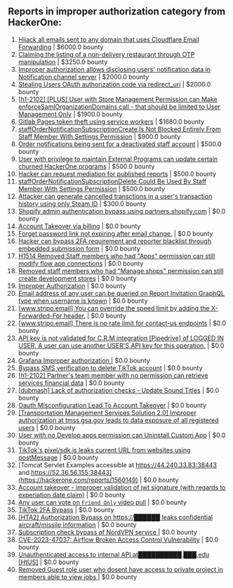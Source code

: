 ## Reports in improper authorization category from HackerOne:
1. [Hijack all emails sent to any domain that uses Cloudflare Email Forwarding](https://hackerone.com/reports/1419341) | $6000.0 bounty
2. [Claiming the listing of a non-delivery restaurant through OTP manipulation](https://hackerone.com/reports/1330529) | $3250.0 bounty
3. [Improper authorization allows disclosing users' notification data in Notification channel server](https://hackerone.com/reports/1314162) | $2000.0 bounty
4. [Stealing Users OAuth authorization code via redirect_uri](https://hackerone.com/reports/1861974) | $2000.0 bounty
5. [[h1-2102] [PLUS] User with Store Management Permission can Make enforceSamlOrganizationDomains call - that should be limited to User Management Only](https://hackerone.com/reports/1084939) | $1900.0 bounty
6. [Gitlab Pages token theft using service workers](https://hackerone.com/reports/1439552) | $1680.0 bounty
7. [staffOrderNotificationSubscriptionCreate Is Not Blocked Entirely From Staff Member With Settings Permission](https://hackerone.com/reports/1102652) | $900.0 bounty
8. [Order notifications being sent for a deactivated staff account](https://hackerone.com/reports/331223) | $500.0 bounty
9. [User with privilege to maintain External Programs can update certain churned HackerOne programs](https://hackerone.com/reports/411930) | $500.0 bounty
10. [Hacker can request mediation for published reports](https://hackerone.com/reports/412988) | $500.0 bounty
11. [staffOrderNotificationSubscriptionDelete Could Be Used By Staff Member With Settings Permission](https://hackerone.com/reports/1102660) | $500.0 bounty
12. [Attacker can generate cancelled transctions in a user's transaction history using only Steam ID](https://hackerone.com/reports/1021776) | $300.0 bounty
13. [Shopify admin authentication bypass using partners.shopify.com](https://hackerone.com/reports/270981) | $0.0 bounty
14. [Account Takeover via billing](https://hackerone.com/reports/394329) | $0.0 bounty
15. [Forget password link not expiring after email change.](https://hackerone.com/reports/411337) | $0.0 bounty
16. [Hacker can bypass 2FA requirement and reporter blacklist through embedded submission form](https://hackerone.com/reports/418767) | $0.0 bounty
17. [H1514 Removed Staff members who had "Apps" permission can still modify flow app connections](https://hackerone.com/reports/416983) | $0.0 bounty
18. [Removed staff members who had "Manage shops" permission can still create development stores](https://hackerone.com/reports/254588) | $0.0 bounty
19. [Improper Authorization](https://hackerone.com/reports/751299) | $0.0 bounty
20. [Email address of any user can be queried on Report Invitation GraphQL type when username is known](https://hackerone.com/reports/792927) | $0.0 bounty
21. [[www.stripo.email] You can override the speed limit by adding the X-Forwarded-For header.](https://hackerone.com/reports/855013) | $0.0 bounty
22. [[www.stripo.email] There is no rate limit for contact-us endpoints](https://hackerone.com/reports/856305) | $0.0 bounty
23. [API key is not validated for C.R.M integration [Pipedrive] of LOGGED IN USER, A user can use another USER'S API key for this operation.](https://hackerone.com/reports/962033) | $0.0 bounty
24. [Grafana Improper authorization ](https://hackerone.com/reports/802011) | $0.0 bounty
25. [Bypass SMS verification to delete TikTok account](https://hackerone.com/reports/964467) | $0.0 bounty
26. [[h1-2102] Partner's team member with no permission can retrieve services financial data](https://hackerone.com/reports/1091380) | $0.0 bounty
27. [[dubmash] Lack of authorization checks - Update Sound Titles](https://hackerone.com/reports/1102365) | $0.0 bounty
28. [Oauth Misconfiguration Lead To Account Takeover](https://hackerone.com/reports/1212374) | $0.0 bounty
29. [[Transportation Management Services Solution 2.0] Improper authorization at  tmss.gsa.gov leads to data exposure of all registered users](https://hackerone.com/reports/1175980) | $0.0 bounty
30. [User with no Develop apps permission can Uninstall Custom App](https://hackerone.com/reports/1466855) | $0.0 bounty
31. [TikTok's pixel/sdk.js leaks current URL from websites using postMessage](https://hackerone.com/reports/1598749) | $0.0 bounty
32. [Tomcat Servlet Examples accessible at https://44.240.33.83:38443 and https://52.36.56.155:38443](https://hackerone.com/reports/1560149) | $0.0 bounty
33. [Account takeover - improper validation of jwt signature (with regards  to experiation date claim)](https://hackerone.com/reports/1760403) | $0.0 bounty
34. [Any user can vote on `Friend Only` video pull](https://hackerone.com/reports/1793940) | $0.0 bounty
35. [TikTok 2FA Bypass](https://hackerone.com/reports/1247108) | $0.0 bounty
36. [[HTA2] Authorization Bypass on https://██████ leaks confidential aircraft/missile information](https://hackerone.com/reports/736391) | $0.0 bounty
37. [Subscription check bypass of NordVPN service ](https://hackerone.com/reports/2012443) | $0.0 bounty
38. [CVE-2023-47037: Airflow Broken Access Control Vulnerability](https://hackerone.com/reports/2249299) | $0.0 bounty
39. [Unauthenticated access to internal API at██████████.███.edu  [HtUS]](https://hackerone.com/reports/1627980) | $0.0 bounty
40. [Removed Guest role user who dosent have access to private project in members able to view jobs ](https://hackerone.com/reports/2668302) | $0.0 bounty